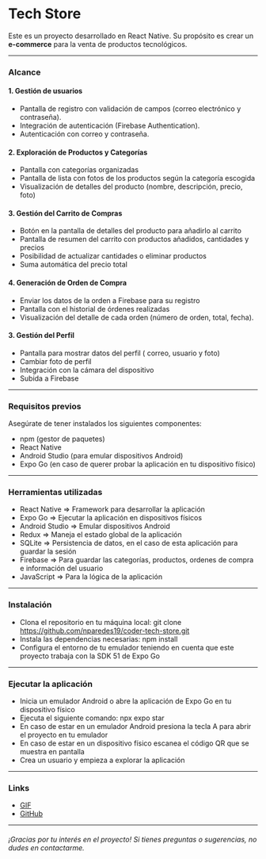 # Tech Store
Este es un proyecto desarrollado en React Native. Su propósito es crear un **e-commerce** para la venta de productos tecnológicos.

---

### Alcance

#### 1. Gestión de usuarios
* Pantalla de registro con validación de campos (correo electrónico y contraseña).
* Integración de autenticación (Firebase Authentication).
* Autenticación con correo y contraseña.
#### 2. Exploración de Productos y Categorías
* Pantalla con categorías organizadas
* Pantalla de lista con fotos de los productos según la categoría escogida
* Visualización de detalles del producto (nombre, descripción, precio, foto)
#### 3. Gestión del Carrito de Compras
* Botón en la pantalla de detalles del producto para añadirlo al carrito
* Pantalla de resumen del carrito con productos añadidos, cantidades y precios
* Posibilidad de actualizar cantidades o eliminar productos
* Suma automática del precio total 
#### 4. Generación de Orden de Compra
* Enviar los datos de la orden a Firebase para su registro
* Pantalla con el historial de órdenes realizadas
* Visualización del detalle de cada orden (número de orden, total, fecha).
#### 3. Gestión del Perfil
* Pantalla para mostrar datos del perfil ( correo, usuario y foto)
* Cambiar foto de perfil
* Integración con la cámara del dispositivo
* Subida a Firebase
---
### Requisitos previos
Asegúrate de tener instalados los siguientes componentes:

* npm (gestor de paquetes)
* React Native
* Android Studio (para emular dispositivos Android)
* Expo Go (en caso de querer probar la aplicación en tu dispositivo físico)

---

### Herramientas utilizadas
* React Native => Framework para desarrollar la aplicación
* Expo Go => Ejecutar la aplicación en dispositivos físicos
* Android Studio => Emular dispositivos Android
* Redux => Maneja el estado global de la aplicación
* SQLite => Persistencia de datos, en el caso de esta aplicación para guardar la sesión
* Firebase => Para guardar las categorías, productos, ordenes de compra e información del usuario
* JavaScript => Para la lógica de la aplicación

---

### Instalación
* Clona el repositorio en tu máquina local: 
git clone https://github.com/nparedes19/coder-tech-store.git
* Instala las dependencias necesarias: npm install
* Configura el entorno de tu emulador teniendo en cuenta que este proyecto trabaja con la SDK 51 de Expo Go

---

### Ejecutar la aplicación
* Inicia un emulador Android o abre la aplicación de Expo Go en tu dispositivo físico
* Ejecuta el siguiente comando: npx expo star
* En caso de estar en un emulador Android presiona la tecla A para abrir el proyecto en tu emulador
* En caso de estar en un dispositivo físico escanea el código QR que se muestra en pantalla
* Crea un usuario y empieza a explorar la aplicación

---

### Links
* [GIF](https://i.postimg.cc/zGY8LSTW/qemu-system-x86-64-e3-Ai-Lx-Ux-HQ.gif)
* [GitHub](https://github.com/nparedes19/coder-tech-store)

---

###### ¡Gracias por tu interés en el proyecto! Si tienes preguntas o sugerencias, no dudes en contactarme.